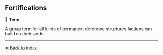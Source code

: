 ## Fortifications

**📑 Term**

A group term for all kinds of permanent defensive structures factions can build on their lands.


----------
[⬅️ Back to index](../refs/index.md#9ff0_s)